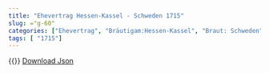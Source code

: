 ```yaml
---
title: "Ehevertrag Hessen-Kassel - Schweden 1715"
slug: ="g-60"
categories: ["Ehevertrag", "Bräutigam:Hessen-Kassel", "Braut: Schweden", "Eheschließung vollzogen?:Ja", "verschiedenkonfessionelle Ehe?:Ja", "Dynastie Bräutigam:Hessen (Kassel)", "Akteur Bräutigam:Hessen (Kassel)", "Akteur Braut:Wittelsbach (Schweden)", "Textbezug?:nein", "Ständisch?:nein", "Ratifikation?:ja", "Sonstiges?:ja", "Bräutigam:Hessen-Kassel", "Braut: Schweden"]
tags: [ "1715"]
---
```

<!--more-->
{{<v195>}}
[Download Json](/vertraege/vertrag-60.json)